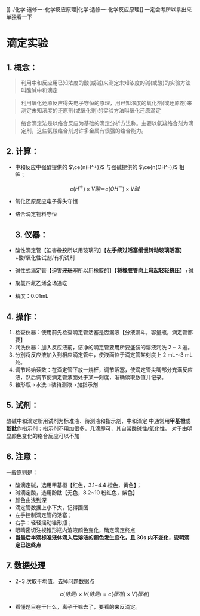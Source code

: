 [[../化学·选修一-化学反应原理|化学·选修一-化学反应原理]]
一定会考所以拿出来单独看一下
# 滴定实验

## 1. 概念：

> 利用中和反应用已知浓度的酸(或碱)来测定未知浓度的碱(或酸)的实验方法叫酸碱中和滴定

> 利用氧化还原反应得失电子守恒的原理，用已知浓度的氧化剂(或还原剂)来测定未知浓度的还原剂(或氧化剂)的实验方法叫氧化还原滴定

> 络合滴定法是以络合反应为基础的滴定分析方法称。主要以氨羧络合剂为滴定剂，这些氨羧络合剂对许多金属有很强的络合能力。

## 2. 计算：

- 中和反应中强酸提供的 $\ce{n(H^+)}$ 与强碱提供的 $\ce{n(OH^-)}$ 相等；
  
  $$
  c(H^{＋})×V 酸＝c(OH^{－})×V 碱
  $$

- 氧化还原反应电子得失守恒

- 络合滴定物料守恒
  
  ## 3. 仪器：

- 酸性滴定管【迫害~~橡胶~~所以用玻璃的】【**左手绕过活塞缓慢转动玻璃活塞**】+酸/氧化性试剂/有机试剂

- 碱性式滴定管【迫害~~玻璃塞~~所以用橡胶的】【**将橡胶管向上弯起轻轻挤压**】+碱

- 聚氯四氟乙烯全场通吃

- 精度：0.01mL

## 4. 操作：

1. 检查仪器：使用前先检查滴定管活塞是否漏液【分液漏斗，容量瓶，滴定管都要】
2. 润洗仪器：加入反应液前，洁净的滴定管要用所要盛装的溶液润洗 2 ~ 3 遍。
3. 分别将反应液加入到相应滴定管中，使液面位于滴定管某刻度上 2 mL～3 mL 处。
4. 调节起始读数：在滴定管下放一烧杯，调节活塞，使滴定管尖嘴部分充满反应液，然后调节使滴定管液面处于某一刻度，准确读取数值并记录。
5. 锥形瓶→水洗→装待测液→加指示剂

## 5. 试剂：

酸碱中和滴定所用试剂为标准液、待测液和指示剂，中和滴定
中通常用**甲基橙**或**酚酞**作指示剂；指示剂不用加很多，几滴即可，其自带酸碱性/氧化性。
对于由明显颜色变化的络合反应可以不加

## 6. 注意：

一般原则是：

- 酸滴定碱，选用甲基橙【红色，3.1~4.4 橙色，黄色】；
- 碱滴定酸，选用酚酞【无色，8.2~10 粉红色，紫色】
- 颜色由浅到深
- 滴定管数据上小下大，记得画图
- 左手控制滴定管的活塞；
- 右手：轻轻摇动锥形瓶；
- 眼睛密切注视锥形瓶内溶液颜色变化，确定滴定终点
- **当最后半滴标准液体滴入后溶液的颜色发生变化，且 30s 内不变化，说明滴定已达终点**

## 7. 数据处理

- 2~3 次取平均值，去掉问题数据点
  
  $$
  c(待测) \times V(待测) = c(标准) \times V(标准)
  $$

- 看懂题目在干什么，离子干嘛去了，要看的来反滴定。
